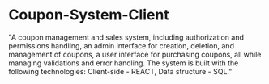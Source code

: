 # Coupon-System-Client
"A coupon management and sales system, including authorization and permissions handling, an admin interface for creation, deletion, and management of coupons, a user interface for purchasing coupons, all while managing validations and error handling. The system is built with the following technologies: Client-side - REACT, Data structure - SQL."
